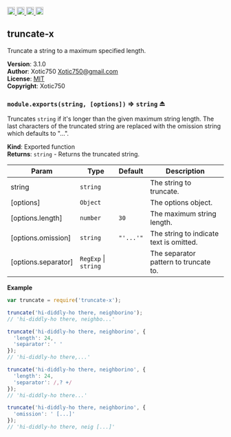 <a href="https://travis-ci.org/Xotic750/truncate-x"
   title="Travis status">
<img
   src="https://travis-ci.org/Xotic750/truncate-x.svg?branch=master"
   alt="Travis status" height="18"/>
</a>
<a href="https://david-dm.org/Xotic750/truncate-x"
   title="Dependency status">
<img src="https://david-dm.org/Xotic750/truncate-x.svg"
   alt="Dependency status" height="18"/>
</a>
<a href="https://david-dm.org/Xotic750/truncate-x#info=devDependencies"
   title="devDependency status">
<img src="https://david-dm.org/Xotic750/truncate-x/dev-status.svg"
   alt="devDependency status" height="18"/>
</a>
<a href="https://badge.fury.io/js/truncate-x" title="npm version">
<img src="https://badge.fury.io/js/truncate-x.svg"
   alt="npm version" height="18"/>
</a>
<a name="module_truncate-x"></a>

## truncate-x
Truncate a string to a maximum specified length.

**Version**: 3.1.0  
**Author**: Xotic750 <Xotic750@gmail.com>  
**License**: [MIT](&lt;https://opensource.org/licenses/MIT&gt;)  
**Copyright**: Xotic750  
<a name="exp_module_truncate-x--module.exports"></a>

### `module.exports(string, [options])` ⇒ <code>string</code> ⏏
Truncates `string` if it's longer than the given maximum string length.
The last characters of the truncated string are replaced with the omission
string which defaults to "...".

**Kind**: Exported function  
**Returns**: <code>string</code> - Returns the truncated string.  

| Param | Type | Default | Description |
| --- | --- | --- | --- |
| string | <code>string</code> |  | The string to truncate. |
| [options] | <code>Object</code> |  | The options object. |
| [options.length] | <code>number</code> | <code>30</code> | The maximum string length. |
| [options.omission] | <code>string</code> | <code>&quot;&#x27;...&#x27;&quot;</code> | The string to indicate text is omitted. |
| [options.separator] | <code>RegExp</code> \| <code>string</code> |  | The separator pattern to truncate to. |

**Example**  
```js
var truncate = require('truncate-x');

truncate('hi-diddly-ho there, neighborino');
// 'hi-diddly-ho there, neighbo...'

truncate('hi-diddly-ho there, neighborino', {
  'length': 24,
  'separator': ' '
});
// 'hi-diddly-ho there,...'

truncate('hi-diddly-ho there, neighborino', {
  'length': 24,
  'separator': /,? +/
});
// 'hi-diddly-ho there...'

truncate('hi-diddly-ho there, neighborino', {
  'omission': ' [...]'
});
// 'hi-diddly-ho there, neig [...]'
```
